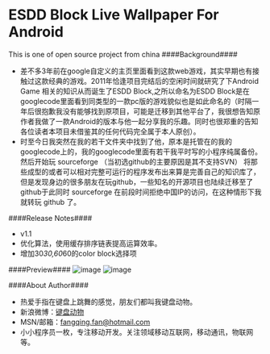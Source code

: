 ESDD Block Live Wallpaper For Android
=================
This is one of open source project from china
####Background####
 * 差不多3年前在google自定义的主页里面看到这款web游戏，其实早期也有接触过这款经典的游戏。2011年恰逢项目完结后的空闲时间就研究了下Android Game 相关的知识从而诞生了ESDD Block,之所以命名为ESDD Block是在googlecode里面看到同类型的一款pc版的游戏貌似也是如此命名的（时隔一年后很抱歉我没有能够找到原项目，可能是迁移到其他平台了，我很想告知原作者我做了一款Android的版本与他一起分享我的乐趣。同时也很郑重的告知各位读者本项目未借鉴其的任何代码完全属于本人原创）。
 * 时至今日我突然在我的若干文件夹中找到了他，原本是托管在的我的googlecode上的，我的googlecode里面有若干我平时写的小程序纯属备份。然后开始玩 sourceforge （当初选github的主要原因是其不支持SVN） 将那些成型的或者可以相对完整可运行的程序发布出来算是完善自己的知识库了，但是发现身边的很多朋友在玩github，一些知名的开源项目也陆续迁移至了github于此同时 sourceforge 在前段时间拒绝中国IP的访问，在这种情形下我就转玩 github 了。

####Release Notes####
 * v1.1 
 * 优化算法，使用缓存排序链表提高运算效率。
 * 增加30*30,60*60的color block选择项

####Preview####
![image](https://raw.github.com/fanfq/ESDDLiveWallpaper/master/dist/screenshot_v1.1.png)
![image](https://raw.github.com/fanfq/ESDDLiveWallpaper/master/dist/settings_v1.1.png)

####About Author####
 * 热爱手指在键盘上跳舞的感觉，朋友们都叫我键盘动物。
 * 新浪微博：[键盘动物](http://weibo.com/fanfq87)
 * MSN/邮箱：fangqing.fan@hotmail.com
 * 小小程序员一枚，专注移动开发。关注领域移动互联网，移动通讯，物联网等。